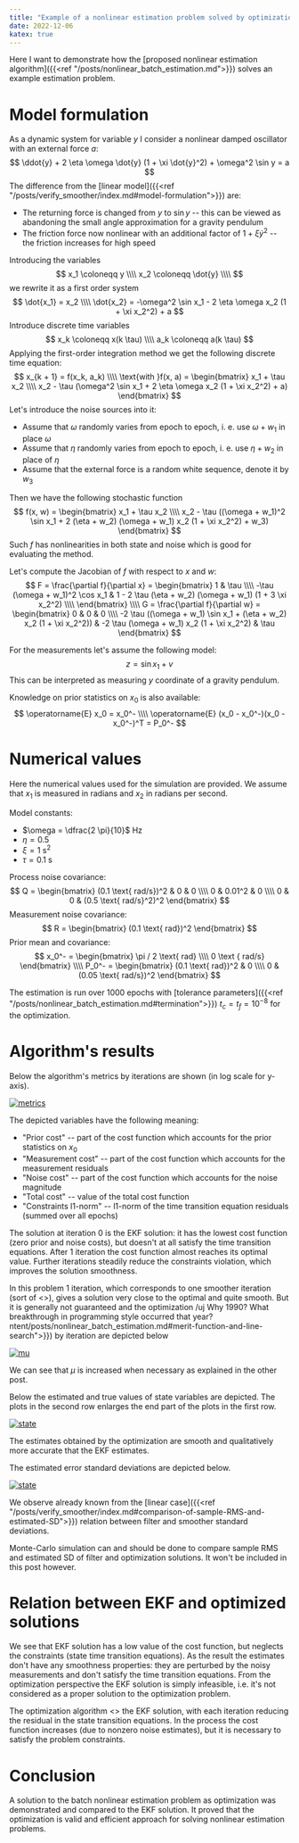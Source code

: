 ```yaml
---
title: "Example of a nonlinear estimation problem solved by optimization"
date: 2022-12-06
katex: true
---
```


Here I want to demonstrate how the [proposed nonlinear estimation algorithm]({{<ref "/posts/nonlinear_batch_estimation.md">}}) solves an example estimation problem.

# Model formulation

As a dynamic system for variable $y$ I consider a nonlinear damped oscillator with an external force $a$:
$$
\ddot{y} + 2 \eta \omega \dot{y} (1 + \xi \dot{y}^2) + \omega^2 \sin y = a
$$
The difference from the [linear model]({{<ref "/posts/verify_smoother/index.md#model-formulation">}}) are:

* The returning force is changed from $y$ to $\sin y$ -- this can be viewed as abandoning the small angle approximation for a gravity pendulum
* The friction force now nonlinear with an additional factor of $1 + \xi \dot{y}^2$ -- the friction increases for high speed

Introducing the variables
$$
x_1 \coloneqq y \\\\
x_2 \coloneqq \dot{y} \\\\
$$
we rewrite it as a first order system
$$
\dot{x_1} = x_2 \\\\
\dot{x_2} = -\omega^2 \sin x_1 - 2 \eta \omega x_2 (1 + \xi x_2^2) + a
$$
Introduce discrete time variables 
$$
x_k \coloneqq x(k \tau) \\\\
a_k \coloneqq a(k \tau)
$$
Applying the first-order integration method we get the following discrete time equation:
$$
x_{k + 1} = f(x_k, a_k) \\\\
\text{with }f(x, a) = \begin{bmatrix}
x_1 + \tau x_2 \\\\
x_2 - \tau (\omega^2 \sin x_1 + 2 \eta \omega x_2 (1 + \xi x_2^2) + a)
\end{bmatrix}
$$
Let's introduce the noise sources into it:

* Assume that $\omega$ randomly varies from epoch to epoch, i. e. use $\omega + w_1$ in place $\omega$
* Assume that $\eta$ randomly varies from epoch to epoch, i. e. use $\eta + w_2$ in place of $\eta$
* Assume that the external force is a random white sequence, denote it by $w_3$ 

Then we have the following stochastic function
$$
f(x, w) = \begin{bmatrix}
x_1 + \tau x_2 \\\\
x_2 - \tau ((\omega + w_1)^2 \sin x_1 + 2 (\eta + w_2) (\omega + w_1) x_2 (1 + \xi x_2^2) + w_3)
\end{bmatrix}
$$
Such $f$ has nonlinearities in both state and noise which is good for evaluating the method.

Let's compute the Jacobian of $f$ with respect to $x$ and $w$:
$$
F = \frac{\partial f}{\partial x} = \begin{bmatrix}
1 & \tau \\\\
-\tau (\omega + w_1)^2 \cos x_1 & 1 - 2 \tau (\eta + w_2) (\omega + w_1) (1 + 3 \xi x_2^2) \\\\
\end{bmatrix} \\\\
G = \frac{\partial f}{\partial w} = \begin{bmatrix}
0 & 0 & 0 \\\\
-2 \tau ((\omega + w_1) \sin x_1 + (\eta + w_2) x_2 (1 + \xi x_2^2)) & -2 \tau (\omega + w_1) x_2 (1 + \xi x_2^2) & \tau
\end{bmatrix}
$$

For the measurements let's assume the following model:
$$
z = \sin x_1 + v
$$
This can be interpreted as measuring $y$ coordinate of a gravity pendulum.

Knowledge on prior statistics on $x_0$ is also available:
$$
\operatorname{E} x_0 = x_0^- \\\\
\operatorname{E} (x_0 - x_0^-)(x_0 - x_0^-)^T = P_0^-
$$

# Numerical values 

Here the numerical values used for the simulation are provided.
We assume that $x_1$ is measured in radians and $x_2$ in radians per second.

Model constants:
* $\omega = \dfrac{2 \pi}{10}$ Hz
* $\eta = 0.5$
* $\xi = 1 \text{ s}^2$ 
* $\tau = 0.1 \text{ s}$

Process noise covariance:
$$
Q = \begin{bmatrix}
(0.1 \text{ rad/s})^2 & 0 & 0 \\\\
0 & 0.01^2 & 0 \\\\
0 & 0 & (0.5 \text{ rad/s}^2)^2
\end{bmatrix}
$$
Measurement noise covariance:
$$
R = \begin{bmatrix}
(0.1 \text{ rad})^2
\end{bmatrix}
$$
Prior mean and covariance:
$$
x_0^- = \begin{bmatrix}
\pi / 2 \text{ rad} \\\\
0 \text { rad/s}
\end{bmatrix} \\\\
P_0^- = \begin{bmatrix}
(0.1 \text{ rad})^2 & 0 \\\\
0 & (0.05 \text{ rad/s})^2
\end{bmatrix}
$$

The estimation is run over 1000 epochs with [tolerance parameters]({{<ref "/posts/nonlinear_batch_estimation.md#termination">}}) $t_c = t_f = 10^{-8}$ for the optimization.

# Algorithm's results

Below the algorithm's metrics by iterations are shown (in log scale for y-axis).

[![metrics](figs/metrics.svg)](figs/metrics.svg)

The depicted variables have the following meaning:

* "Prior cost" -- part of the cost function which accounts for the prior statistics on $x_0$
* "Measurement cost" -- part of the cost function which accounts for the measurement residuals
* "Noise cost" -- part of the cost function which accounts for the noise magnitude
* "Total cost" -- value of the total cost function
* "Constraints l1-norm" -- l1-norm of the time transition equation residuals (summed over all epochs)

The solution at iteration 0 is the EKF solution: it has the lowest cost function (zero prior and noise costs), but doesn't at all satisfy the time transition equations.
After 1 iteration the cost function almost reaches its optimal value. 
Further iterations steadily reduce the constraints violation, which improves the solution smoothness.

In this problem 1 iteration, which corresponds to one smoother iteration (sort of <<Extended Kalman Smoother>>), gives a solution very close to the optimal and quite smooth.
But it is generally not guaranteed and the optimization 
/uj Why 1990? What breakthrough in programming style occurred that year?ntent/posts/nonlinear_batch_estimation.md#merit-function-and-line-search">}}) by iteration are depicted below

[![mu](figs/mu.svg)](figs/mu.svg)

We can see that $\mu$ is increased when necessary as explained in the other post.

Below the estimated and true values of state variables are depicted.
The plots in the second row enlarges the end part of the plots in the first row.

[![state](figs/state.svg)](figs/state.svg)

The estimates obtained by the optimization are smooth and qualitatively more accurate that the EKF estimates.

The estimated error standard deviations are depicted below.

[![state](figs/sd.svg)](figs/sd.svg)

We observe already known from the [linear case]({{<ref "/posts/verify_smoother/index.md#comparison-of-sample-RMS-and-estimated-SD">}}) relation between filter and smoother standard deviations.

Monte-Carlo simulation can and should be done to compare sample RMS and estimated SD of filter and optimization solutions.
It won't be included in this post however.

# Relation between EKF and optimized solutions

We see that EKF solution has a low value of the cost function, but neglects the constraints (state time transition equations).
As the result the estimates don't have any smoothness properties: they are perturbed by the noisy measurements and don't satisfy the time transition equations.
From the optimization perspective the EKF solution is simply infeasible, i.e. it's not considered as a proper solution to the optimization problem.

The optimization algorithm <<smooths>> the EKF solution, with each iteration reducing the residual in the state transition equations.
In the process the cost function increases (due to nonzero noise estimates), but it is necessary to satisfy the problem constraints.

# Conclusion

A solution to the batch nonlinear estimation problem as optimization was demonstrated and compared to the EKF solution.
It proved that the optimization is valid and efficient approach for solving nonlinear estimation problems.
